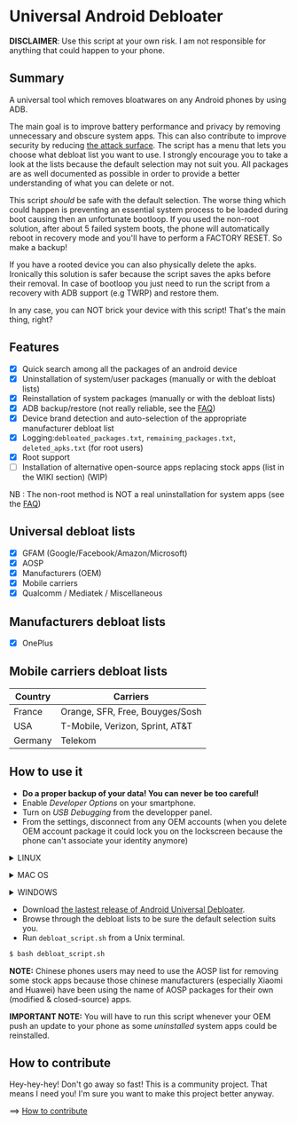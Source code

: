 # Universal Android Debloater

**DISCLAIMER**: Use this script at your own risk. I am not responsible for anything that could happen to your phone. 

## Summary
A universal tool which removes bloatwares on any Android phones by using ADB.

The main goal is to improve battery performance and privacy by removing unnecessary and obscure system apps. This can also contribute to improve security by reducing [the attack surface](https://en.wikipedia.org/wiki/Attack_surface). The script has a menu that lets you choose what debloat list you want to use. I strongly encourage you to take a look at the lists because the default selection may not suit you. All packages are as well documented as possible in order to provide a better understanding of what you can delete or not.

This script *should* be safe with the default selection. The worse thing which could happen is preventing an essential system process to be loaded during boot causing then an unfortunate bootloop. If you used the non-root solution, after about 5 failed system boots, the phone will automatically reboot in recovery mode and you'll have to perform a FACTORY RESET. So make a backup!

If you have a rooted device you can also physically delete the apks. Ironically this solution is safer because the script saves the apks before their removal. In case of bootloop you just need to run the script from a recovery with ADB support (e.g TWRP) and restore them.

In any case, you can NOT brick your device with this script! That's the main thing, right?

## Features 
* [X] Quick search among all the packages of an android device
* [X] Uninstallation of system/user packages (manually or with the debloat lists)
* [X] Reinstallation of system packages (manually or with the debloat lists)
* [X] ADB backup/restore (not really reliable, see the [FAQ](https://gitlab.com/W1nst0n/universal-android-debloater/-/wikis/FAQ))
* [X] Device brand detection and auto-selection of the appropriate manufacturer debloat list
* [X] Logging:`debloated_packages.txt`, `remaining_packages.txt`, `deleted_apks.txt` (for root users)
* [X] Root support
* [ ] Installation of alternative open-source apps replacing stock apps (list in the WIKI section) (WIP)

NB : The non-root method is NOT a real uninstallation for system apps (see the [FAQ](https://gitlab.com/W1nst0n/universal-android-debloater/-/wikis/FAQ))

## Universal debloat lists 
* [X] GFAM (Google/Facebook/Amazon/Microsoft)
* [X] AOSP
* [X] Manufacturers (OEM)
* [X] Mobile carriers
* [X] Qualcomm / Mediatek / Miscellaneous

## Manufacturers debloat lists
* [X] OnePlus

## Mobile carriers debloat lists
|   Country       | Carriers                          |
|-----------------|-----------------------------------|
| France          | Orange, SFR, Free, Bouyges/Sosh   |
| USA             | T-Mobile, Verizon, Sprint, AT&T   |  
| Germany         | Telekom                           |


## How to use it 
- **Do a proper backup of your data! You can never be too careful!**
- Enable *Developer Options* on your smartphone.
- Turn on *USB Debugging* from the developper panel.
- From the settings, disconnect from any OEM accounts (when you delete OEM account package it could lock you on the lockscreen because the phone can't associate your identity anymore)
<p>
<details>
<summary>LINUX</summary>

- Install *Android platform tools* and *qpdf* on your PC :

Debian Base:
```bash
$ sudo apt install android-sdk-platform-tools qpdf zip
```
Arch-Linux Base:
```bash
$ sudo pacman -S android-tools qpdf zip
```
Red Hat Base:
```bash
$ sudo yum install android-tools qpdf zip
```
</details>
</p>

<p>
<details>
<summary>MAC OS</summary>

- Install [Homebrew](https://brew.sh/)
- Install *Android platform tools* and *qpdf*

You will also need to upgrade bash because Apple ships a very old bash version (3.2.57) due to licencing issues.

```bash
$ brew install android-platform-tools qpdf bash
```
</details>
</p>

<p>
<details>
<summary>WINDOWS</summary>

Windows can't natively run bash script. Choose a workaround:

## Method 1: Live Linux USB
Create a Linux Live USB. Boot your computer on it and follow the instructions of the `LINUX` section. If you are a new to Linux, this will be a good opportunity to discover this wonderful OS. I recommend Linux Mint: [Instructions](https://itsfoss.com/install-linux-mint/)

**Note:** Just in case, I recall that you don't need to install Linux on your computer. You can do whatever your want direclty on the Live USB.

## Method 2: WSL (W10 only)
This method consists of installing WSL, a compatibility layer for running Linux binary executables natively on Windows 10.

For now, there is no USB support in the WSL. This means you need to install both Windows and Linux platform-tools and force the use of Windows adb server.

- Download [android platform tools](https://dl.google.com/android/repository/platform-tools-latest-windows.zip) and unzip it somewhere. [Add the folder to your PATH](https://www.architectryan.com/2018/03/17/add-to-the-path-on-windows-10/).
- [Install USB drivers of your device](https://developer.android.com/studio/run/oem-usb#Drivers)
- Check your device is detected:
```batch
> adb devices
```

- Install [WSL2 (Windows Subsystem for Linux)](https://itsfoss.com/install-bash-on-windows/) in order to be able to run bash scripts.
- Install *Android platform tools* and *qpdf* from the Debian/Ubuntu shell
```bash
$ sudo apt update && sudo apt upgrade
$ sudo apt install android-sdk-platform-tools qpdf zip
```
- Check the version of ADB on Linux & Windows
```bash
adb version
```
You need the same version otherwise it will not work. It's very likely your Ubuntu/Debian ADB version is older than the Windows one. 
Download the lastest linux platform tools from Google and replace your adb binaries with the new ones :
```bash
$ wget https://dl.google.com/android/repository/platform-tools-latest-linux.zip
$ unzip platform-tools-latest-linux.zip
$ sudo cp platform-tools/adb /usr/bin/adb
$ sudo chmod 755 /usr/bin/adb
$ adb version
```
Kill the WSL adb server:
```bash
$ adb kill-server
```
And start the ADB server on Windows: 
```batch
> adb kill-server
> adb start-server
> adb devices
```
Note: You can access your Windows files under `/mnt/c/`

</details>
</p>


- Download [the lastest release of Android Universal Debloater](https://gitlab.com/W1nst0n/universal-android-debloater/-/releases).
- Browse through the debloat lists to be sure the default selection suits you.
- Run `debloat_script.sh` from a Unix terminal.
```bash
$ bash debloat_script.sh
```

**NOTE:** Chinese phones users may need to use the AOSP list for removing some stock apps because those chinese manufacturers (especially Xiaomi and Huawei) have been using the name of AOSP packages for their own (modified & closed-source) apps.

**IMPORTANT NOTE:** You will have to run this script whenever your OEM push an update to your phone as some *uninstalled* system apps could be reinstalled.

## How to contribute

Hey-hey-hey! Don't go away so fast! This is a community project. That means I need you! I'm sure you want to make this project better anyway.

==> [How to contribute](https://gitlab.com/W1nst0n/universal-android-debloater/-/wikis/home#how-to-contribute)